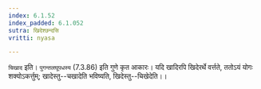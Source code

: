 ```yaml
---
index: 6.1.52
index_padded: 6.1.052
sutra: खिदेश्छन्दसि
vritti: nyasa

---
```

`चिखाद` इति। `पुगन्तलघूपधस्य` (7.3.86) इति गुणे कृत आकारः। यदि खादिरपि खिदेरर्थे वर्त्तते, ततोऽयं योगः शक्योऽकर्त्तुम्; खादेस्तु--चखादेति भविष्यति, खिदेस्तु--चिखेदेति।।